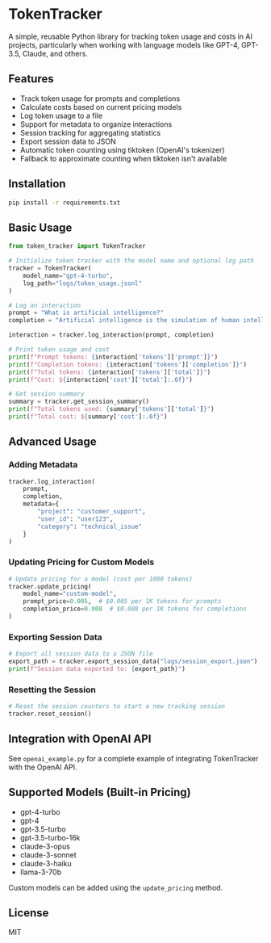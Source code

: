 # TokenTracker

A simple, reusable Python library for tracking token usage and costs in AI projects, particularly when working with language models like GPT-4, GPT-3.5, Claude, and others.

## Features

- Track token usage for prompts and completions
- Calculate costs based on current pricing models
- Log token usage to a file
- Support for metadata to organize interactions
- Session tracking for aggregating statistics
- Export session data to JSON
- Automatic token counting using tiktoken (OpenAI's tokenizer)
- Fallback to approximate counting when tiktoken isn't available

## Installation

```bash
pip install -r requirements.txt
```

## Basic Usage

```python
from token_tracker import TokenTracker

# Initialize token tracker with the model name and optional log path
tracker = TokenTracker(
    model_name="gpt-4-turbo", 
    log_path="logs/token_usage.jsonl"
)

# Log an interaction
prompt = "What is artificial intelligence?"
completion = "Artificial intelligence is the simulation of human intelligence processes by machines..."

interaction = tracker.log_interaction(prompt, completion)

# Print token usage and cost
print(f"Prompt tokens: {interaction['tokens']['prompt']}")
print(f"Completion tokens: {interaction['tokens']['completion']}")
print(f"Total tokens: {interaction['tokens']['total']}")
print(f"Cost: ${interaction['cost']['total']:.6f}")

# Get session summary
summary = tracker.get_session_summary()
print(f"Total tokens used: {summary['tokens']['total']}")
print(f"Total cost: ${summary['cost']:.6f}")
```

## Advanced Usage

### Adding Metadata

```python
tracker.log_interaction(
    prompt, 
    completion,
    metadata={
        "project": "customer_support",
        "user_id": "user123",
        "category": "technical_issue"
    }
)
```

### Updating Pricing for Custom Models

```python
# Update pricing for a model (cost per 1000 tokens)
tracker.update_pricing(
    model_name="custom-model", 
    prompt_price=0.005,  # $0.005 per 1K tokens for prompts
    completion_price=0.008  # $0.008 per 1K tokens for completions
)
```

### Exporting Session Data

```python
# Export all session data to a JSON file
export_path = tracker.export_session_data("logs/session_export.json")
print(f"Session data exported to: {export_path}")
```

### Resetting the Session

```python
# Reset the session counters to start a new tracking session
tracker.reset_session()
```

## Integration with OpenAI API

See `openai_example.py` for a complete example of integrating TokenTracker with the OpenAI API.

## Supported Models (Built-in Pricing)

- gpt-4-turbo
- gpt-4
- gpt-3.5-turbo
- gpt-3.5-turbo-16k
- claude-3-opus
- claude-3-sonnet
- claude-3-haiku
- llama-3-70b

Custom models can be added using the `update_pricing` method.

## License

MIT
